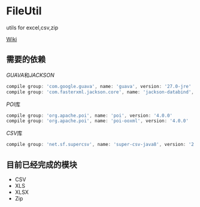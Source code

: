 # FileUtil
utils for excel,csv,zip

[Wiki](https://github.com/Joycai/FileUtil/wiki)

## 需要的依赖
*GUAVA*和*JACKSON*
```groovy
compile group: 'com.google.guava', name: 'guava', version: '27.0-jre'  
compile group: 'com.fasterxml.jackson.core', name: 'jackson-databind', version: '2.9.7'
```  
*POI*库  
```groovy
compile group: 'org.apache.poi', name: 'poi', version: '4.0.0'
compile group: 'org.apache.poi', name: 'poi-ooxml', version: '4.0.0'
```  
*CSV*库  
```groovy
compile group: 'net.sf.supercsv', name: 'super-csv-java8', version: '2.4.0'
```  

## 目前已经完成的模块
* CSV
* XLS
* XLSX
* Zip